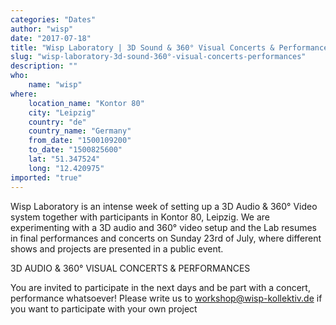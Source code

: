 ```yaml
---
categories: "Dates"
author: "wisp"
date: "2017-07-18"
title: "Wisp Laboratory | 3D Sound & 360° Visual Concerts & Performances"
slug: "wisp-laboratory-3d-sound-360°-visual-concerts-performances"
description: ""
who: 
    name: "wisp"
where: 
    location_name: "Kontor 80"
    city: "Leipzig"
    country: "de"
    country_name: "Germany"
    from_date: "1500109200"
    to_date: "1500825600"
    lat: "51.347524"
    long: "12.420975"
imported: "true"
---
```



Wisp Laboratory is an intense week of setting up a 3D Audio & 360° Video system together with participants in Kontor 80, Leipzig.
We are experimenting with a 3D audio and 360° video setup and the Lab resumes in final performances and concerts on Sunday 23rd of July, where different shows and projects are presented in a public event.

3D AUDIO & 360° VISUAL CONCERTS & PERFORMANCES

You are invited to participate in the next days and be part with a concert, performance whatsoever!
Please write us to workshop@wisp-kollektiv.de if you want to participate with your own project